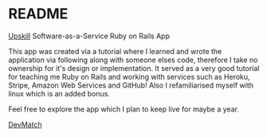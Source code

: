 # README

[Upskill](http://upskillcourses.com) Software-as-a-Service Ruby on Rails App

This app was created via a tutorial where I learned and wrote the application via following along with someone elses code, therefore I take no ownership for it's design or implementation. It served as a very good tutorial for teaching me Ruby on Rails and working with services such as Heroku, Stripe, Amazon Web Services and GitHub! Also I refamiliarised myself with linux which is an added bonus.

Feel free to explore the app which I plan to keep live for maybe a year. 

[DevMatch](https://evening-woodland-43477.herokuapp.com/)
